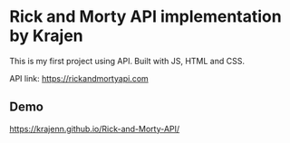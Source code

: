 
# Rick and Morty API implementation by Krajen

This is my first project using API. Built with JS, HTML and CSS.

API link: https://rickandmortyapi.com


## Demo

https://krajenn.github.io/Rick-and-Morty-API/

